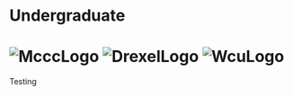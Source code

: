 # Undergraduate
# ![McccLogo](https://github.com/Spades86/Undergraduate/blob/master/images/McccLogo.jpg?raw=true) ![DrexelLogo](https://github.com/Spades86/Undergraduate/blob/master/images/DrexelLogo.png?raw=true) ![WcuLogo](https://github.com/Spades86/Undergraduate/blob/master/images/WcuLogo.jpg?raw=true)
Testing
